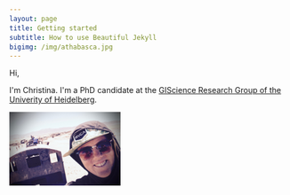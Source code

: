 ```yaml
---
layout: page
title: Getting started
subtitle: How to use Beautiful Jekyll
bigimg: /img/athabasca.jpg
---
```


Hi, 

I'm Christina. I'm a PhD candidate at the [GIScience Research Group of the Univerity of Heidelberg](https://www.geog.uni-heidelberg.de/gis/ludwig.html). 


<img id="profileimg" src="/img/profile_uyuni.jpg" alt="Avatar" style="width:200px">
